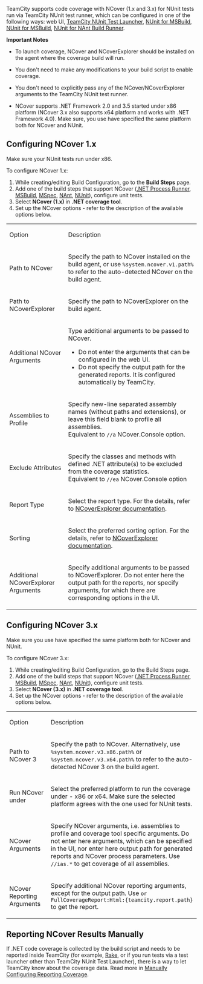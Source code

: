 [//]: # (title: NCover)
[//]: # (auxiliary-id: NCover)
TeamCity supports code coverage with NCover (1.x and 3.x) for NUnit tests run via TeamCity NUnit test runner, which can be configured in one of the following ways: web UI, [TeamCity NUnit Test Launcher](teamcity-nunit-test-launcher.md), [NUnit for MSBuild](nunit-for-msbuild.md), [NUnit for MSBuild](nunit-for-msbuild.md), [NUnit for NAnt Build Runner](nunit-for-nant-build-runner.md). 

__Important Notes__ 
	
* To launch coverage, NCover and NCoverExplorer should be installed on the agent where the coverage build will run.
	
* You don't need to make any modifications to your build script to enable coverage.
	
* You don't need to explicitly pass any of the NCover/NCoverExplorer arguments to the TeamCity NUnit test runner.
	
* NCover supports .NET Framework 2.0 and 3.5 started under x86 platform (NCover 3.x also supports x64 platform and works with .NET Framework 4.0). Make sure, you use have specified the same platform both for NCover and NUnit.


[//]: # (Internal note. Do not delete. "NCoverd221e55.txt")    

## Configuring NCover 1.x


Make sure your NUnit tests run under x86.

To configure NCover 1.x:

1. While creating/editing Build Configuration, go to the __Build Steps__ page.
2. Add one of the build steps that support NCover ([.NET Process Runner](net-process-runner.md), [MSBuild](msbuild.md), [MSpec](mspec.md), [NAnt](nant.md), [NUnit](nunit.md)), configure unit tests.
3. Select __NCover (1.x)__ in __.NET coverage tool__.
4. Set up the NCover options \- refer to the description of the available options below.


<table>
<tr>


<td>

 Option


</td>


<td>

Description


</td>
</tr>
<tr>


<td>

Path to NCover


</td>


<td>

Specify the path to NCover installed on the build agent, or use `%system.ncover.v1.path%` to refer to the auto\-detected NCover on the build agent.


</td>
</tr>
<tr>


<td>

Path to NCoverExplorer


</td>


<td>

Specify the path to NCoverExplorer on the build agent.


</td>
</tr>
<tr>


<td>

Additional NCover Arguments


</td>


<td>

Type additional arguments to be passed to NCover. 


<note>

* Do not enter the arguments that can be configured in the web UI.
* Do not specify the output path for the generated reports. It is configured automatically by TeamCity.
</note>


</td>
</tr>
<tr>


<td>

Assemblies to Profile


</td>


<td>

Specify new\-line separated assembly names (without paths and extensions), or leave this field blank to profile all assemblies.   
Equivalent to `//a` NCover.Console option.


</td>
</tr>
<tr>


<td>

 Exclude Attributes


</td>


<td>

Specify the classes and methods with defined .NET attribute(s) to be excluded from the coverage statistics.  
Equivalent to `//ea` NCover.Console option


</td>
</tr>
<tr>


<td>

 Report Type


</td>


<td>

Select the report type. For the details, refer to [NCoverExplorer documentation](http://docs.ncover.com/ref/2-0/ncoverexplorer-console/coverage-reporting#report).


</td>
</tr>
<tr>


<td>

 Sorting


</td>


<td>

Select the preferred sorting option. For the details, refer to [NCoverExplorer documentation](http://docs.ncover.com/ref/2-0/ncoverexplorer-console/coverage-reporting#sort).


</td>
</tr>
<tr>


<td>

Additional NCoverExplorer Arguments


</td>


<td>

Specify additional arguments to be passed to NCoverExplorer. Do not enter here the output path for the reports, nor specify arguments, for which there are corresponding options in the UI.


</td>
</tr>
</table>


## Configuring NCover 3.x


Make sure you use have specified the same platform both for NCover and NUnit.

To configure NCover 3.x:

1. While creating/editing Build Configuration, go to the Build Steps page.	
2. Add one of the build steps that support NCover ([.NET Process Runner](net-process-runner.md), [MSBuild](msbuild.md), [MSpec](mspec.md), [NAnt](nant.md), [NUnit](nunit.md)), configure unit tests.	
3. Select __NCover (3.x)__ in __.NET coverage tool__.
4. Set up the NCover options \- refer to the description of the available options below.




<table>
<tr>


<td>

Option


</td>


<td>

Description


</td>
</tr>
<tr>


<td>

Path to NCover 3


</td>


<td>

Specify the path to NCover. Alternatively, use `%system.ncover.v3.x86.path%` or `%system.ncover.v3.x64.path%` to refer to the auto\-detected NCover 3 on the build agent.


</td>
</tr>
<tr>


<td>

Run NCover under


</td>


<td>

Select the preferred platform to run the coverage under \- x86 or x64. Make sure the selected platform agrees with the one used for NUnit tests. 


</td>
</tr>
<tr>


<td>

NCover Arguments


</td>


<td>

Specify NCover arguments, i.e. assemblies to profile and coverage tool specific arguments. Do not enter here arguments, which can be specified in the UI, nor enter here output path for generated reports and NCover process parameters. Use `//ias.*` to get coverage of all assemblies.


</td>
</tr>
<tr>


<td>

NCover Reporting Arguments


</td>


<td>

Specify additional NCover reporting arguments, except for the output path. Use `or FullCoverageReport:Html:{teamcity.report.path}` to get the report.


</td>
</tr>
</table>


## Reporting NCover Results Manually

If .NET code coverage is collected by the build script and needs to be reported inside TeamCity (for example, [Rake](rake.md), or if you run tests via a test launcher other than TeamCity NUnit Test Launcher), there is a way to let TeamCity know about the coverage data. Read more in [Manually Configuring Reporting Coverage](manually-configuring-reporting-coverage.md).
